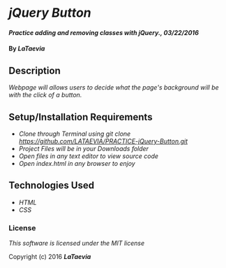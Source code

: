 # _jQuery Button_

#### _Practice adding and removing classes with jQuery., 03/22/2016_

#### By _**LaTaevia**_

## Description

_Webpage will allows users to decide what the page's background will be with the click of a button._

## Setup/Installation Requirements

* _Clone through Terminal using git clone https://github.com/LATAEVIA/PRACTICE-jQuery-Button.git_
* _Project Files will be in your Downloads folder_
* _Open files in any text editor to view source code_
* _Open index.html in any browser to enjoy_

## Technologies Used

* _HTML_
* _CSS_

### License

*This software is licensed under the MIT license*

Copyright (c) 2016 **_LaTaevia_**

